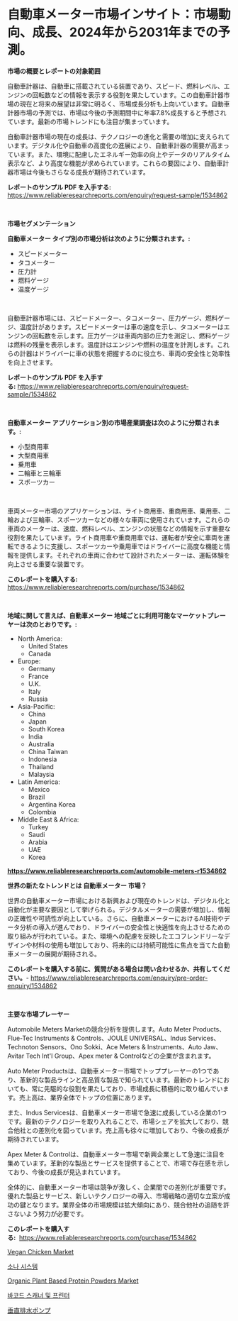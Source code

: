 <p><h1>自動車メーター市場インサイト：市場動向、成長、2024年から2031年までの予測。</h1></p><p><strong>市場の概要とレポートの対象範囲</strong></p>
<p><p>自動車計器は、自動車に搭載されている装置であり、スピード、燃料レベル、エンジンの回転数などの情報を表示する役割を果たしています。この自動車計器市場の現在と将来の展望は非常に明るく、市場成長分析も上向いています。自動車計器市場の予測では、市場は今後の予測期間中に年率7.8%成長すると予想されています。最新の市場トレンドにも注目が集まっています。</p><p>自動車計器市場の現在の成長は、テクノロジーの進化と需要の増加に支えられています。デジタル化や自動車の高度化の進展により、自動車計器の需要が高まっています。また、環境に配慮したエネルギー効率の向上やデータのリアルタイム表示など、より高度な機能が求められています。これらの要因により、自動車計器市場は今後もさらなる成長が期待されています。</p></p>
<p><strong>レポートのサンプル PDF を入手する:</strong> <a href="https://www.reliableresearchreports.com/enquiry/request-sample/1534862">https://www.reliableresearchreports.com/enquiry/request-sample/1534862</a></p>
<p>&nbsp;</p>
<p><strong>市場セグメンテーション</strong></p>
<p><strong>自動車メーター タイプ別の市場分析は次のように分類されます。:</strong></p>
<p><ul><li>スピードメーター</li><li>タコメーター</li><li>圧力計</li><li>燃料ゲージ</li><li>温度ゲージ</li></ul></p>
<p>&nbsp;</p>
<p><p>自動車計器市場には、スピードメーター、タコメーター、圧力ゲージ、燃料ゲージ、温度計があります。スピードメーターは車の速度を示し、タコメーターはエンジンの回転数を示します。圧力ゲージは車両内部の圧力を測定し、燃料ゲージは燃料の残量を表示します。温度計はエンジンや燃料の温度を計測します。これらの計器はドライバーに車の状態を把握するのに役立ち、車両の安全性と効率性を向上させます。</p></p>
<p><strong>レポートのサンプル PDF を入手する:</strong>&nbsp;<a href="https://www.reliableresearchreports.com/enquiry/request-sample/1534862">https://www.reliableresearchreports.com/enquiry/request-sample/1534862</a></p>
<p>&nbsp;</p>
<p><strong> 自動車メーター アプリケーション別の市場産業調査は次のように分類されます。:</strong></p>
<p><ul><li>小型商用車</li><li>大型商用車</li><li>乗用車</li><li>二輪車と三輪車</li><li>スポーツカー</li></ul></p>
<p>&nbsp;</p>
<p><p>車両メーター市場のアプリケーションは、ライト商用車、重商用車、乗用車、二輪および三輪車、スポーツカーなどの様々な車両に使用されています。これらの車両のメーターは、速度、燃料レベル、エンジンの状態などの情報を示す重要な役割を果たしています。ライト商用車や重商用車では、運転者が安全に車両を運転できるように支援し、スポーツカーや乗用車ではドライバーに高度な機能と情報を提供します。それぞれの車両に合わせて設計されたメーターは、運転体験を向上させる重要な装置です。</p></p>
<p><strong>このレポートを購入する:</strong>&nbsp; <a href="https://www.reliableresearchreports.com/purchase/1534862">https://www.reliableresearchreports.com/purchase/1534862</a></p>
<p>&nbsp;</p>
<p><strong>地域に関して言えば、自動車メーター 地域ごとに利用可能なマーケットプレーヤーは次のとおりです。:</strong></p>
<p><ul>
    <li>
        North America:
        <ul>
            <li>United States</li>
            <li>Canada</li>
        </ul>
    </li>
    <li>
        Europe:
        <ul>
            <li>Germany</li>
            <li>France</li>
            <li>U.K.</li>
            <li>Italy</li>
            <li>Russia</li>
        </ul>
    </li>
    <li>
        Asia-Pacific:
        <ul>
            <li>China</li>
            <li>Japan</li>
            <li>South Korea</li>
            <li>India</li>
            <li>Australia</li>
            <li>China Taiwan</li>
            <li>Indonesia</li>
            <li>Thailand</li>
            <li>Malaysia</li>
        </ul>
    </li>
    <li>
        Latin America:
        <ul>
            <li>Mexico</li>
            <li>Brazil</li>
            <li>Argentina Korea</li>
            <li>Colombia</li>
        </ul>
    </li>
    <li>
        Middle East & Africa:
        <ul>
            <li>Turkey</li>
            <li>Saudi</li>
            <li>Arabia</li>
            <li>UAE</li>
            <li>Korea</li>
        </ul>
    </li>
    </ul></p>
<p><strong><a href="https://www.reliableresearchreports.com/automobile-meters-r1534862">https://www.reliableresearchreports.com/automobile-meters-r1534862</a></strong>&nbsp;</p>
<p><strong>世界の新たなトレンドとは 自動車メーター 市場？</strong></p>
<p><p>世界の自動車メーター市場における新興および現在のトレンドは、デジタル化と自動化が主要な要因として挙げられる。デジタルメーターの需要が増加し、情報の正確性や可読性が向上している。さらに、自動車メーターにおけるAI技術やデータ分析の導入が進んでおり、ドライバーの安全性と快適性を向上させるための取り組みが行われている。また、環境への配慮を反映したエコフレンドリーなデザインや材料の使用も増加しており、将来的には持続可能性に焦点を当てた自動車メーターの展開が期待される。</p></p>
<p><strong>このレポートを購入する前に、質問がある場合は問い合わせるか、共有してください。</strong>- <a href="https://www.reliableresearchreports.com/enquiry/pre-order-enquiry/1534862">https://www.reliableresearchreports.com/enquiry/pre-order-enquiry/1534862</a></p>
<p>&nbsp;</p>
<p><strong>主要な市場プレーヤー</strong></p>
<p><p>Automobile Meters Marketの競合分析を提供します。Auto Meter Products、Flue-Tec Instruments & Controls、JOULE UNIVERSAL、Indus Services、Technoton Sensors、Ono Sokki、Ace Meters & Instruments、Auto Jaw、Avitar Tech Int'l Group、Apex meter & Controlなどの企業が含まれます。</p><p>Auto Meter Productsは、自動車メーター市場でトッププレーヤーの1つであり、革新的な製品ラインと高品質な製品で知られています。最新のトレンドにおいても、常に先駆的な役割を果たしており、市場成長に積極的に取り組んでいます。売上高は、業界全体でトップの位置にあります。</p><p>また、Indus Servicesは、自動車メーター市場で急速に成長している企業の1つです。最新のテクノロジーを取り入れることで、市場シェアを拡大しており、競合他社との差別化を図っています。売上高も徐々に増加しており、今後の成長が期待されています。</p><p>Apex Meter & Controlは、自動車メーター市場で新興企業として急速に注目を集めています。革新的な製品とサービスを提供することで、市場で存在感を示しており、今後の成長が見込まれています。</p><p>全体的に、自動車メーター市場は競争が激しく、企業間での差別化が重要です。優れた製品とサービス、新しいテクノロジーの導入、市場戦略の適切な立案が成功の鍵となります。業界全体の市場規模は拡大傾向にあり、競合他社の追随を許さないよう努力が必要です。</p></p>
<p><strong>このレポートを購入する:</strong>&nbsp;&nbsp;<a href="https://www.reliableresearchreports.com/purchase/1534862">https://www.reliableresearchreports.com/purchase/1534862</a></p>
<p><p><a href="https://github.com/edytherolanlouisejk1miz0wig/Market-Research-Report-List-1/blob/main/vegan-chicken-market.md">Vegan Chicken Market</a></p><p><a href="https://github.com/idcefvhkdut6/Market-Research-Report-List-1/blob/main/512343616751.md">소나 시스템</a></p><p><a href="https://github.com/RoccoManning/Market-Research-Report-List-4/blob/main/organic-plant-based-protein-powders-market.md">Organic Plant Based Protein Powders Market</a></p><p><a href="https://medium.com/@treyhettinger2023/%EB%B0%94%EC%BD%94%EB%93%9C-%EC%8A%A4%EC%BA%90%EB%84%88-%EB%B0%8F-%ED%94%84%EB%A6%B0%ED%84%B0-%EC%8B%9C%EC%9E%A5-%EC%9D%B8%EC%82%AC%EC%9D%B4%ED%8A%B8-%EC%8B%9C%EC%9E%A5-%EB%8F%99%ED%96%A5-%EC%84%B1%EC%9E%A5-%EC%98%88%EC%83%81-2024%EB%85%84%EB%B6%80%ED%84%B0-2031%EB%85%84%EA%B9%8C%EC%A7%80-f7ff72eab937">바코드 스캐너 및 프린터</a></p><p><a href="https://github.com/cnnriuez22368/Market-Research-Report-List-1/blob/main/553301018264.md">垂直排水ポンプ</a></p></p>
